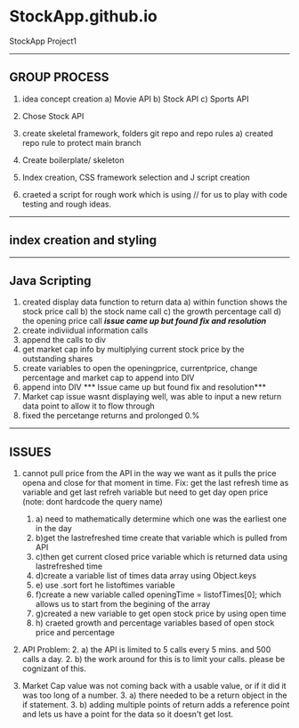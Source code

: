 # StockApp.github.io
StockApp Project1


------------
GROUP PROCESS
-------------
1) idea concept creation
    a) Movie API
    b) Stock API
    c) Sports API

2) Chose Stock API

3) create skeletal framework, folders git repo and repo rules
    a) created repo rule to protect main branch
4) Create boilerplate/ skeleton
5) Index creation, CSS framework selection and J script creation
6) craeted a script for rough work which is using // for us to play with code testing and rough ideas. 


------------------------
index creation and styling
-------------------------


-------------
Java Scripting
-------------
1) created display data function to return data
    a) within function shows the stock price call
    b) the stock name call
    c) the growth percentage call
    d) the opening price call
    ***issue came up but found fix and resolution***
2) create indiviidual information calls
3) append the calls to div
4) get market cap info  by multiplying current stock price by the outstanding shares
5) create variables to open the openingprice, currentprice, change percentage and market cap to append into DIV
6) append into DIV
*** Issue came up but found fix and resolution***
7) Market cap issue wasnt displaying well, was able to input a new return data point to allow it to flow through
8) fixed the percetange returns and prolonged 0.%





-------------
ISSUES
-------------

1) cannot pull price from the API in the way we want as it pulls the price opena and close for that moment in time.
Fix: get the last refresh time as variable and get last refreh variable but need to get day open price
(note: dont hardcode the query name)
    1. a) need to mathematically determine which one was the earliest one in the day
    1. b)get the lastrefreshed time create that variable which is pulled from API
    1. c)then get current closed price variable which is returned data using lastrefreshed time
    1. d)create a variable list of times data array using Object.keys
    1. e) use .sort fort he listoftimes variable
    1. f)create a new variable called openingTime = listofTimes[0]; which allows us to start from the begining of the array 
    1. g)created a new variable to get open stock price by using open time
    1. h) craeted growth and percentage variables based of open stock price and percentage
2) API Problem:
    2. a) the API is limited to 5 calls every 5 mins. and 500 calls a day.
    2. b) the work around for this is to limit your calls. please be cognizant of this. 

3) Market Cap value was not coming back with a usable value, or if it did it was too long of a number.
    3. a) there needed to be a return object in the if statement. 
    3. b) adding multiple points of return adds a reference point and lets us have a point for the data so it doesn't get lost. 






